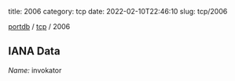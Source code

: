 title: 2006
category: tcp
date: 2022-02-10T22:46:10
slug: tcp/2006

[portdb](/) / [tcp](/category/tcp.html) / 2006


## IANA Data

_Name:_ invokator

